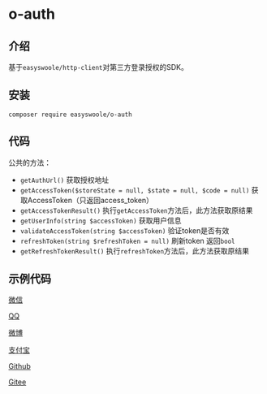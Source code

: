 # o-auth

## 介绍

基于`easyswoole/http-client`对第三方登录授权的SDK。

## 安装

```
composer require easyswoole/o-auth
```

## 代码

公共的方法：
- `getAuthUrl()` 获取授权地址
- `getAccessToken($storeState = null, $state = null, $code = null)` 获取AccessToken（只返回access_token）
- `getAccessTokenResult()` 执行`getAccessToken`方法后，此方法获取原结果
- `getUserInfo(string $accessToken)` 获取用户信息
- `validateAccessToken(string $accessToken)` 验证token是否有效
- `refreshToken(string $refreshToken = null)` 刷新token 返回`bool`
- `getRefreshTokenResult()` 执行`refreshToken`方法后，此方法获取原结果


## 示例代码

[微信](./examples/WeiXin.php)

[QQ](./examples/QQ.php)

[微博](./examples/Weibo.php)

[支付宝](./examples/AliPay.php)

[Github](./examples/Github.php)

[Gitee](./examples/Gitee.php)